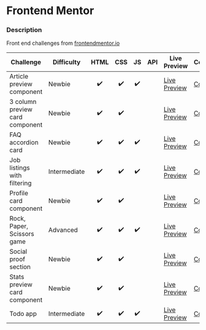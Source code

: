 # Frontend Mentor

### Description

Front end challenges from [frontendmentor.io](http://frontendmentor.io)

| Challenge                       | Difficulty   | HTML | CSS | JS  | API | Live Preview                                                                                                    | Code                                                 |
| ------------------------------- | ------------ | :--: | :-: | :-: | :-: | --------------------------------------------------------------------------------------------------------------- | ---------------------------------------------------- |
| Article preview component       | Newbie       |  ✔️  | ✔️  | ✔️  |     | [Live Preview](https://bobthered.github.io/frontendmentor.io/challenges/article-preview-component/index.html)   | [Code](./challenges/article-preview-component)       |
| 3 column preview card component | Newbie       |  ✔️  | ✔️  |     |     | [Live Preview](https://bobthered.github.io/frontendmentor.io/challenges/3-column-preview-card-component/build)  | [Code](./challenges/3-column-preview-card-component) |
| FAQ accordion card              | Newbie       |  ✔️  | ✔️  | ✔️  |     | [Live Preview](https://bobthered.github.io/frontendmentor.io/challenges/faq-accordion-card-main/)               | [Code](./challenges/faq-accordion-card)              |
| Job listings with filtering     | Intermediate |  ✔️  | ✔️  | ✔️  |     | [Live Preview](https://bobthered.github.io/frontendmentor.io/challenges/job-listings-with-filtering/index.html) | [Code](./challenges/job-listings-with-filtering)     |
| Profile card component          | Newbie       |  ✔️  | ✔️  |     |     | [Live Preview](https://bobthered.github.io/frontendmentor.io/challenges/profile-card-component-main/)           | [Code](./challenges/profile-card-component-main)     |
| Rock, Paper, Scissors game      | Advanced     |  ✔️  | ✔️  | ✔️  |     | [Live Preview](https://bobthered.github.io/frontendmentor.io/challenges/rock-paper-scissors/index.html)         | [Code](./challenges/rock-paper-scissors)             |
| Social proof section            | Newbie       |  ✔️  | ✔️  |     |     | [Live Preview](https://bobthered.github.io/frontendmentor.io/challenges/social-proof-section/)                  | [Code](./challenges/social-proof-section)            |
| Stats preview card component    | Newbie       |  ✔️  | ✔️  |     |     | [Live Preview](https://bobthered.github.io/frontendmentor.io/challenges/stats-preview-card-component/build/)    | [Code](./challenges/stats-preview-card-component)    |
| Todo app                        | Intermediate |  ✔️  | ✔️  | ✔️  |     | [Live Preview](https://bobthered.github.io/frontendmentor.io/challenges/todo-app/index.html)                    | [Code](./challenges/todo-app)                        |
